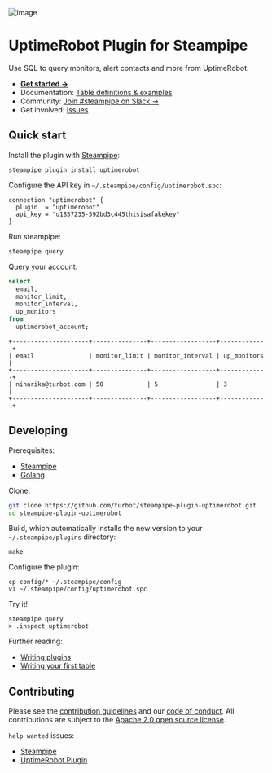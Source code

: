 ![image](https://hub.steampipe.io/images/plugins/turbot/uptimerobot-social-graphic.png)

# UptimeRobot Plugin for Steampipe

Use SQL to query monitors, alert contacts and more from UptimeRobot.

- **[Get started →](https://hub.steampipe.io/plugins/turbot/uptimerobot)**
- Documentation: [Table definitions & examples](https://hub.steampipe.io/plugins/turbot/uptimerobot/tables)
- Community: [Join #steampipe on Slack →](https://turbot.com/community/join)
- Get involved: [Issues](https://github.com/turbot/steampipe-plugin-uptimerobot/issues)

## Quick start

Install the plugin with [Steampipe](https://steampipe.io):

```shell
steampipe plugin install uptimerobot
```

Configure the API key in `~/.steampipe/config/uptimerobot.spc`:

```hcl
connection "uptimerobot" {
  plugin  = "uptimerobot"
  api_key = "u1857235-592bd3c445thisisafakekey"
}
```

Run steampipe:

```shell
steampipe query
```

Query your account:

```sql
select
  email,
  monitor_limit,
  monitor_interval,
  up_monitors
from
  uptimerobot_account;
```

```
+---------------------+---------------+------------------+-------------+
| email               | monitor_limit | monitor_interval | up_monitors |
+---------------------+---------------+------------------+-------------+
| niharika@turbot.com | 50            | 5                | 3           |
+---------------------+---------------+------------------+-------------+
```

## Developing

Prerequisites:

- [Steampipe](https://steampipe.io/downloads)
- [Golang](https://golang.org/doc/install)

Clone:

```sh
git clone https://github.com/turbot/steampipe-plugin-uptimerobot.git
cd steampipe-plugin-uptimerobot
```

Build, which automatically installs the new version to your `~/.steampipe/plugins` directory:

```
make
```

Configure the plugin:

```
cp config/* ~/.steampipe/config
vi ~/.steampipe/config/uptimerobot.spc
```

Try it!

```
steampipe query
> .inspect uptimerobot
```

Further reading:

- [Writing plugins](https://steampipe.io/docs/develop/writing-plugins)
- [Writing your first table](https://steampipe.io/docs/develop/writing-your-first-table)

## Contributing

Please see the [contribution guidelines](https://github.com/turbot/steampipe/blob/main/CONTRIBUTING.md) and our [code of conduct](https://github.com/turbot/steampipe/blob/main/CODE_OF_CONDUCT.md). All contributions are subject to the [Apache 2.0 open source license](https://github.com/turbot/steampipe-plugin-uptimerobot/blob/main/LICENSE).

`help wanted` issues:

- [Steampipe](https://github.com/turbot/steampipe/labels/help%20wanted)
- [UptimeRobot Plugin](https://github.com/turbot/steampipe-plugin-uptimerobot/labels/help%20wanted)
